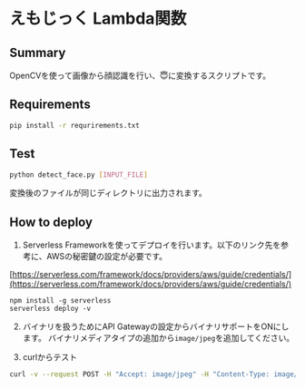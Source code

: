 # えもじっく Lambda関数

## Summary
OpenCVを使って画像から顔認識を行い、😇に変換するスクリプトです。

## Requirements
```bash
pip install -r requrirements.txt
```

## Test
```bash
python detect_face.py [INPUT_FILE]
```

変換後のファイルが同じディレクトリに出力されます。

## How to deploy
1. Serverless Frameworkを使ってデプロイを行います。以下のリンク先を参考に、AWSの秘密鍵の設定が必要です。

[https://serverless.com/framework/docs/providers/aws/guide/credentials/](https://serverless.com/framework/docs/providers/aws/guide/credentials/)
```
npm install -g serverless
serverless deploy -v

```

2. バイナリを扱うためにAPI Gatewayの設定からバイナリサポートをONにします。
バイナリメディアタイプの追加から`image/jpeg`を追加してください。

3. curlからテスト
```bash
curl -v --request POST -H "Accept: image/jpeg" -H "Content-Type: image/jpeg" --data-binary "@input.jpg" [API_GATEWAY_ENDPINT] > output.jpg

```